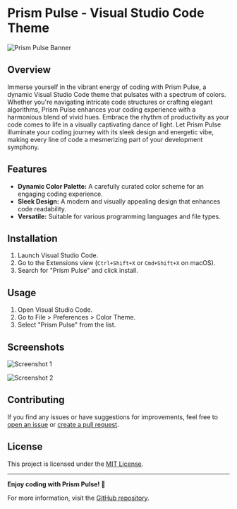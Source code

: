 # Prism Pulse - Visual Studio Code Theme

![Prism Pulse Banner](images/banner.png)

## Overview

Immerse yourself in the vibrant energy of coding with Prism Pulse, a dynamic Visual Studio Code theme that pulsates with a spectrum of colors. Whether you're navigating intricate code structures or crafting elegant algorithms, Prism Pulse enhances your coding experience with a harmonious blend of vivid hues. Embrace the rhythm of productivity as your code comes to life in a visually captivating dance of light. Let Prism Pulse illuminate your coding journey with its sleek design and energetic vibe, making every line of code a mesmerizing part of your development symphony.

## Features

- **Dynamic Color Palette:** A carefully curated color scheme for an engaging coding experience.
- **Sleek Design:** A modern and visually appealing design that enhances code readability.
- **Versatile:** Suitable for various programming languages and file types.

## Installation

1. Launch Visual Studio Code.
2. Go to the Extensions view (`Ctrl+Shift+X` or `Cmd+Shift+X` on macOS).
3. Search for "Prism Pulse" and click install.

## Usage

1. Open Visual Studio Code.
2. Go to File > Preferences > Color Theme.
3. Select "Prism Pulse" from the list.

## Screenshots

![Screenshot 1](images/screenshot1.png)

![Screenshot 2](images/screenshot2.png)

## Contributing

If you find any issues or have suggestions for improvements, feel free to [open an issue](https://github.com/YourGitHubUsername/Prism-Pulse/issues) or [create a pull request](https://github.com/YourGitHubUsername/Prism-Pulse/pulls).

## License

This project is licensed under the [MIT License](https://github.com/srivarshithdaladuli/Prism-Pulse/blob/master/LICENSE).

---

**Enjoy coding with Prism Pulse! 🚀**

For more information, visit the [GitHub repository](https://github.com/YourGitHubUsername/Prism-Pulse).

